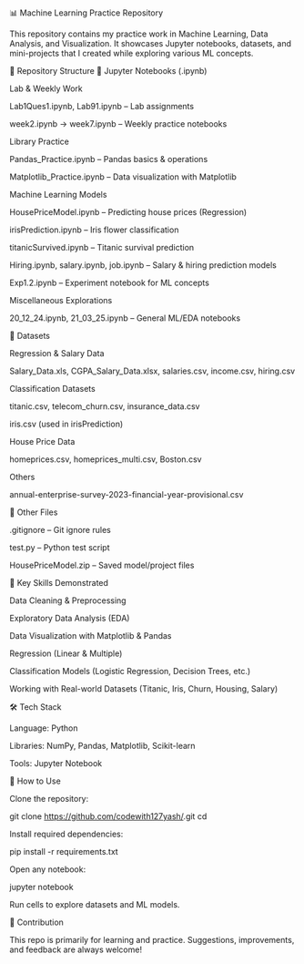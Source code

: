 📊 Machine Learning Practice Repository

This repository contains my practice work in Machine Learning, Data Analysis, and Visualization.
It showcases Jupyter notebooks, datasets, and mini-projects that I created while exploring various ML concepts.

📂 Repository Structure
🔹 Jupyter Notebooks (.ipynb)

Lab & Weekly Work

Lab1Ques1.ipynb, Lab91.ipynb – Lab assignments

week2.ipynb → week7.ipynb – Weekly practice notebooks

Library Practice

Pandas_Practice.ipynb – Pandas basics & operations

Matplotlib_Practice.ipynb – Data visualization with Matplotlib

Machine Learning Models

HousePriceModel.ipynb – Predicting house prices (Regression)

irisPrediction.ipynb – Iris flower classification

titanicSurvived.ipynb – Titanic survival prediction

Hiring.ipynb, salary.ipynb, job.ipynb – Salary & hiring prediction models

Exp1.2.ipynb – Experiment notebook for ML concepts

Miscellaneous Explorations

20_12_24.ipynb, 21_03_25.ipynb – General ML/EDA notebooks

🔹 Datasets

Regression & Salary Data

Salary_Data.xls, CGPA_Salary_Data.xlsx, salaries.csv, income.csv, hiring.csv

Classification Datasets

titanic.csv, telecom_churn.csv, insurance_data.csv

iris.csv (used in irisPrediction)

House Price Data

homeprices.csv, homeprices_multi.csv, Boston.csv

Others

annual-enterprise-survey-2023-financial-year-provisional.csv

🔹 Other Files

.gitignore – Git ignore rules

test.py – Python test script

HousePriceModel.zip – Saved model/project files

🚀 Key Skills Demonstrated

Data Cleaning & Preprocessing

Exploratory Data Analysis (EDA)

Data Visualization with Matplotlib & Pandas

Regression (Linear & Multiple)

Classification Models (Logistic Regression, Decision Trees, etc.)

Working with Real-world Datasets (Titanic, Iris, Churn, Housing, Salary)

🛠️ Tech Stack

Language: Python

Libraries: NumPy, Pandas, Matplotlib, Scikit-learn

Tools: Jupyter Notebook

📌 How to Use

Clone the repository:

git clone https://github.com/codewith127yash/<your-repo>.git
cd <your-repo>


Install required dependencies:

pip install -r requirements.txt


Open any notebook:

jupyter notebook


Run cells to explore datasets and ML models.

🤝 Contribution

This repo is primarily for learning and practice. Suggestions, improvements, and feedback are always welcome!
